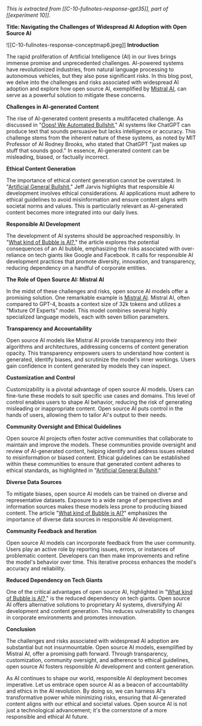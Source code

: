 *This is extracted from [[C-10-fullnotes-response-gpt35]], part of [[experiment 10]].*

**Title: Navigating the Challenges of Widespread AI Adoption with Open Source AI**

![[C-10-fullnotes-response-conceptmap6.jpeg]]
**Introduction**

The rapid proliferation of Artificial Intelligence (AI) in our lives brings immense promise and unprecedented challenges. AI-powered systems have revolutionized industries, from natural language processing to autonomous vehicles, but they also pose significant risks. In this blog post, we delve into the challenges and risks associated with widespread AI adoption and explore how open source AI, exemplified by [Mistral AI](https://medium.com/tales-of-tomorrow/a-quiet-revolution-mistral-ai-releases-sensational-new-ai-model-c17c663287f0), can serve as a powerful solution to mitigate these concerns.

**Challenges in AI-generated Content**

The rise of AI-generated content presents a multifaceted challenge. As discussed in "[Oops! We Automated Bullshit](https://www.cst.cam.ac.uk/blog/afb21/oops-we-automated-bullshit)," AI systems like ChatGPT can produce text that sounds persuasive but lacks intelligence or accuracy. This challenge stems from the inherent nature of these systems, as noted by MIT Professor of AI Rodney Brooks, who stated that ChatGPT "just makes up stuff that sounds good." In essence, AI-generated content can be misleading, biased, or factually incorrect.

**Ethical Content Generation**

The importance of ethical content generation cannot be overstated. In "[Artificial General Bullshit](https://medium.com/whither-news/artificial-general-bullshit-e480939332f6)," Jeff Jarvis highlights that responsible AI development involves ethical considerations. AI applications must adhere to ethical guidelines to avoid misinformation and ensure content aligns with societal norms and values. This is particularly relevant as AI-generated content becomes more integrated into our daily lives.

**Responsible AI Development**

The development of AI systems should be approached responsibly. In "[What kind of Bubble is AI?](https://doctorow.medium.com/what-kind-of-bubble-is-ai-d02040b5573a)," the article explores the potential consequences of an AI bubble, emphasizing the risks associated with over-reliance on tech giants like Google and Facebook. It calls for responsible AI development practices that promote diversity, innovation, and transparency, reducing dependency on a handful of corporate entities.

**The Role of Open Source AI: Mistral AI**

In the midst of these challenges and risks, open source AI models offer a promising solution. One remarkable example is [Mistral AI](https://medium.com/tales-of-tomorrow/a-quiet-revolution-mistral-ai-releases-sensational-new-ai-model-c17c663287f0). Mistral AI, often compared to GPT-4, boasts a context size of 32k tokens and utilizes a "Mixture Of Experts" model. This model combines several highly specialized language models, each with seven billion parameters.

**Transparency and Accountability**

Open source AI models like Mistral AI provide transparency into their algorithms and architectures, addressing concerns of content generation opacity. This transparency empowers users to understand how content is generated, identify biases, and scrutinize the model's inner workings. Users gain confidence in content generated by models they can inspect.

**Customization and Control**

Customizability is a pivotal advantage of open source AI models. Users can fine-tune these models to suit specific use cases and domains. This level of control enables users to shape AI behavior, reducing the risk of generating misleading or inappropriate content. Open source AI puts control in the hands of users, allowing them to tailor AI's output to their needs.

**Community Oversight and Ethical Guidelines**

Open source AI projects often foster active communities that collaborate to maintain and improve the models. These communities provide oversight and review of AI-generated content, helping identify and address issues related to misinformation or biased content. Ethical guidelines can be established within these communities to ensure that generated content adheres to ethical standards, as highlighted in "[Artificial General Bullshit](https://medium.com/whither-news/artificial-general-bullshit-e480939332f6)."

**Diverse Data Sources**

To mitigate biases, open source AI models can be trained on diverse and representative datasets. Exposure to a wide range of perspectives and information sources makes these models less prone to producing biased content. The article "[What kind of Bubble is AI?](https://doctorow.medium.com/what-kind-of-bubble-is-ai-d02040b5573a)" emphasizes the importance of diverse data sources in responsible AI development.

**Community Feedback and Iteration**

Open source AI models can incorporate feedback from the user community. Users play an active role by reporting issues, errors, or instances of problematic content. Developers can then make improvements and refine the model's behavior over time. This iterative process enhances the model's accuracy and reliability.

**Reduced Dependency on Tech Giants**

One of the critical advantages of open source AI, highlighted in "[What kind of Bubble is AI?](https://doctorow.medium.com/what-kind-of-bubble-is-ai-d02040b5573a)," is the reduced dependency on tech giants. Open source AI offers alternative solutions to proprietary AI systems, diversifying AI development and content generation. This reduces vulnerability to changes in corporate environments and promotes innovation.

**Conclusion**

The challenges and risks associated with widespread AI adoption are substantial but not insurmountable. Open source AI models, exemplified by Mistral AI, offer a promising path forward. Through transparency, customization, community oversight, and adherence to ethical guidelines, open source AI fosters responsible AI development and content generation.

As AI continues to shape our world, responsible AI deployment becomes imperative. Let us embrace open source AI as a beacon of accountability and ethics in the AI revolution. By doing so, we can harness AI's transformative power while minimizing risks, ensuring that AI-generated content aligns with our ethical and societal values. Open source AI is not just a technological advancement; it's the cornerstone of a more responsible and ethical AI future.
